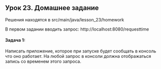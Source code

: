 ## Урок 23. Домашнее задание
Решения находятся в src/main/java/lesson_23/homework

В первом задании вводить запрос: http://localhost:8080/requesttime

#### Задача 1:
Написать приложение, которое при запуске будет сообщать в консоль что оно
работает. На любой запрос в консоли должна отображаться запись со временем этого
запроса.
